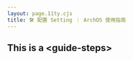 ```yaml
---
layout: page.11ty.cjs
title: 🛠️ 配置 Setting ｜ ArchOS 使用指南
---
```


<section class="columns">
  <h2>This is a &lt;guide-steps&gt;</h2>
  <guide-steps name="Setting"></guide-steps>
</section>